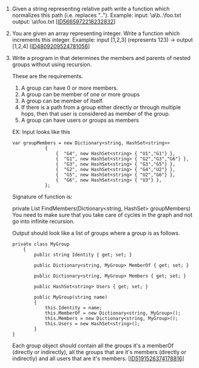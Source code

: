 1.  Given a string representing relative path write a function which normalizes this path (i.e. replaces ".."). 
    Example: 
    input: \a\b\..\foo.txt 
    output: \a\foo.txt [[ID5665972218232832][101]]

2.  You are given an array representing integer. Write a function which increments this integer. 
    Example: input [1,2,3] (represents 123) -> output [1,2,4]  [[ID4809209524781056][102]]
    
3.  Write a program in that determines the members and parents of nested groups without using recursion. 
    
    These are the requirements. 
    
    1. A group can have 0 or more members. 
    2. A group can be member of one or more groups 
    3. A group can be member of itself. 
    4. If there is a path from a group either directly or through multiple hops, then that user is considered as member of the group. 
    5. A group can have users or groups as members 
    
    EX: Input looks like this
    
    ```
    var groupMembers = new Dictionary<string, HashSet<string>>
                {
                    {  "G4", new HashSet<string> { "U1","G1"} },
                    {  "G1", new HashSet<string> { "G2","G3","G6"} },
                    {  "G3", new HashSet<string> { "G3","G5"} },
                    {  "G2", new HashSet<string> { "G4","U2"} },
                    {  "G5", new HashSet<string> { "U2","G6"} },
                    {  "G6", new HashSet<string> { "U3"} },
                };
    ```            
    Signature of function is:
    
    
    private List<MyGroup> FindMembers(Dictionary<string, HashSet<string>> groupMembers)
    You need to make sure that you take care of cycles in the graph and not go into infinite recursion. 
    
    Output should look like a list of groups where a group is as follows.
    
    ```
    private class MyGroup
        {
            public string Identity { get; set; }
    
            public Dictionary<string, MyGroup> MemberOf { get; set; }
    
            public Dictionary<string, MyGroup> Members { get; set; }
    
            public HashSet<string> Users { get; set; }
    
            public MyGroup(string name)
            {
                this.Identity = name;
                this.MemberOf = new Dictionary<string, MyGroup>();
                this.Members = new Dictionary<string, MyGroup>();
                this.Users = new HashSet<string>();
            }
    }
    ```
    Each group object should contain all the groups it's a memberOf (directly or indirectly), all the groups that are it's members (directly or indirectly) and all users that are it's members. [[ID5191526374178816][103]]
    

    
[101]:https://github.com/inadram/CrackingCode/tree/master/src/main/Questions/ID5665972218232832
[102]:https://github.com/inadram/CrackingCode/tree/master/src/main/Questions/ID4809209524781056
[103]:https://github.com/inadram/CrackingCode/tree/master/src/main/Questions/ID5191526374178816
    